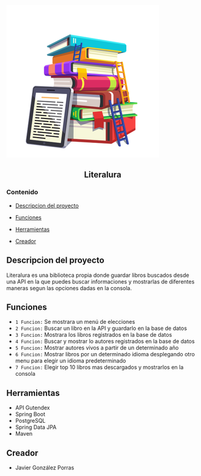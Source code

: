 ![logo generico](pngegg(1).png)

<h2 align="center">Literalura</h2>

### Contenido
* [Descripcion del proyecto](#descripcion-del-proyecto)

* [Funciones](#funciones)
 
* [Herramientas](#herramientas)

* [Creador](#creador)

## Descripcion del proyecto
<p>Literalura es una biblioteca propia donde guardar libros buscados desde una API
  en la que puedes buscar informaciones y mostrarlas de diferentes maneras segun las opciones dadas en la consola.
</p>

## Funciones
* `1 Funcion:` Se mostrara un menú de elecciones
* `2 Funcion:` Buscar un libro en la API y guardarlo en la base de datos
* `3 Funcion:` Mostrara los libros registrados en la base de datos
* `4 Funcion:` Buscar y mostrar lo autores registrados en la base de datos
* `5 Funcion:` Mostrar autores vivos a partir de un determinado año
* `6 Funcion:` Mostrar libros por un determinado idioma desplegando otro menu para elegir un idioma predeterminado
* `7 Funcion:` Elegir top 10 libros mas descargados y mostrarlos en la consola

## Herramientas
* API Gutendex
* Spring Boot
* PostgreSQL
* Spring Data JPA
* Maven

## Creador
* Javier González Porras

